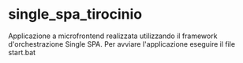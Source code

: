 # single_spa_tirocinio
Applicazione a microfrontend realizzata utilizzando il framework d'orchestrazione Single SPA.
Per avviare l'applicazione eseguire il file start.bat

